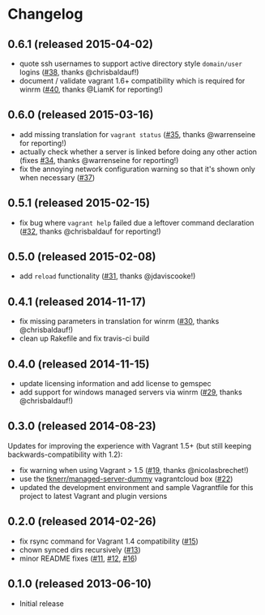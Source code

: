 
# Changelog

## 0.6.1 (released 2015-04-02)

* quote ssh usernames to support active directory style `domain/user` logins ([#38](https://github.com/tknerr/vagrant-managed-servers/issues/38), thanks @chrisbaldauf!)
* document / validate vagrant 1.6+ compatibility which is required for winrm ([#40](https://github.com/tknerr/vagrant-managed-servers/issues/40), thanks @LiamK for reporting!)

## 0.6.0 (released 2015-03-16)

* add missing translation for `vagrant status` ([#35](https://github.com/tknerr/vagrant-managed-servers/issues/35), thanks @warrenseine for reporting!)
* actually check whether a server is linked before doing any other action (fixes [#34](https://github.com/tknerr/vagrant-managed-servers/issues/34), thanks @warrenseine for reporting!)
* fix the annoying network configuration warning so that it's shown only when necessary ([#37](https://github.com/tknerr/vagrant-managed-servers/pull/37))

## 0.5.1 (released 2015-02-15)

* fix bug where `vagrant help` failed due a leftover command declaration ([#32](https://github.com/tknerr/vagrant-managed-servers/pull/32), thanks @chrisbaldauf for reporting!)

## 0.5.0 (released 2015-02-08)

* add `reload` functionality ([#31](https://github.com/tknerr/vagrant-managed-servers/pull/31), thanks @jdaviscooke!)

## 0.4.1 (released 2014-11-17)

* fix missing parameters in translation for winrm ([#30](https://github.com/tknerr/vagrant-managed-servers/pull/30), thanks @chrisbaldauf!)
* clean up Rakefile and fix travis-ci build

## 0.4.0 (released 2014-11-15)

* update licensing information and add license to gemspec
* add support for windows managed servers via winrm ([#29](https://github.com/tknerr/vagrant-managed-servers/pull/29), thanks @chrisbaldauf!)

## 0.3.0 (released 2014-08-23)

Updates for improving the experience with Vagrant 1.5+ (but still keeping backwards-compatibility with 1.2):

* fix warning when using Vagrant > 1.5 ([#19](https://github.com/tknerr/vagrant-managed-servers/issues/19), thanks @nicolasbrechet!)
* use the [tknerr/managed-server-dummy](https://vagrantcloud.com/tknerr/managed-server-dummy) vagrantcloud box ([#22](https://github.com/tknerr/vagrant-managed-servers/pull/22))
* updated the development environment and sample Vagrantfile for this project to latest Vagrant and plugin versions

## 0.2.0 (released 2014-02-26)

* fix rsync command for Vagrant 1.4 compatibility ([#15](https://github.com/tknerr/vagrant-managed-servers/issues/15))
* chown synced dirs recursively ([#13](https://github.com/tknerr/vagrant-managed-servers/issues/13))
* minor README fixes ([#11](https://github.com/tknerr/vagrant-managed-servers/issues/11), [#12](https://github.com/tknerr/vagrant-managed-servers/issues/12), [#16](https://github.com/tknerr/vagrant-managed-servers/issues/16))

## 0.1.0 (released 2013-06-10)

* Initial release
